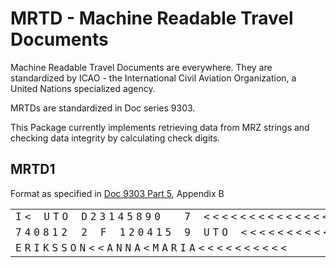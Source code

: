 # MRTD - Machine Readable Travel Documents

Machine Readable Travel Documents are everywhere. They are standardized by ICAO - the International Civil Aviation Organization, a United Nations specialized agency.

MRTDs are standardized in Doc series 9303.

This Package currently implements retrieving data from MRZ strings and checking data integrity by calculating check digits.

## MRTD1

Format as specified in [Doc 9303 Part 5](https://www.icao.int/publications/Documents/9303_p5_cons_en.pdf), Appendix B

<table style="font-family: Monospace,serif; letter-spacing: 5px;">
    <tr>
        <td colspan="2" title="Identifier">I&lt;</td>
        <td colspan="3">UTO</td>
        <td colspan="9">D23145890</td>
        <td colspan="1">7</td>
        <td colspan="15">&lt;&lt;&lt;&lt;&lt;&lt;&lt;&lt;&lt;&lt;&lt;&lt;&lt;&lt;&lt;</td>
    </tr>
    <tr>
        <td colspan="6">740812</td>
        <td colspan="1">2</td>
        <td colspan="1">F</td>
        <td colspan="6">120415</td>
        <td colspan="1">9</td>
        <td colspan="3">UTO</td>
        <td colspan="11">&lt;&lt;&lt;&lt;&lt;&lt;&lt;&lt;&lt;&lt;&lt;</td>
        <td colspan="1">6</td>
    </tr>
    <tr>
        <td colspan="30">ERIKSSON&lt;&lt;ANNA&lt;MARIA&lt;&lt;&lt;&lt;&lt;&lt;&lt;&lt;&lt;&lt;</td>
    </tr>
</table>
